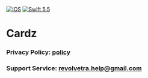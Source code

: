 [![iOS](https://img.shields.io/badge/iOS-15.0-green.svg)]()
[![Swift 5.5](https://img.shields.io/badge/Swift-5.5-orange.svg)](https://swift.org)

# Cardz

### Privacy Policy: [policy](PrivacyPolicy.md)

### Support Service: revolvetra.help@gmail.com
